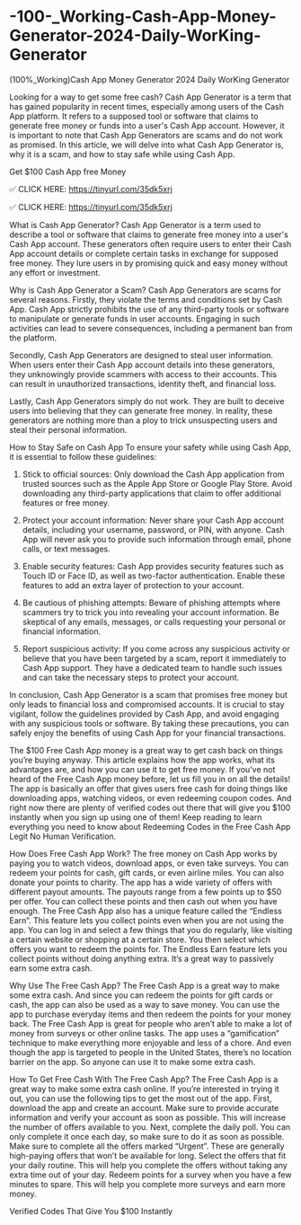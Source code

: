 # -100-_Working-Cash-App-Money-Generator-2024-Daily-WorKing-Generator
(100%_Working)Cash App Money Generator 2024 Daily WorKing Generator

Looking for a way to get some free cash? Cash App Generator is a term that has gained popularity in recent times, especially among users of the Cash App platform. It refers to a supposed tool or software that claims to generate free money or funds into a user's Cash App account. However, it is important to note that Cash App Generators are scams and do not work as promised. In this article, we will delve into what Cash App Generator is, why it is a scam, and how to stay safe while using Cash App.

Get $100 Cash App free Money 

✅ CLICK HERE: https://tinyurl.com/35dk5xrj

✅ CLICK HERE: https://tinyurl.com/35dk5xrj

What is Cash App Generator?
Cash App Generator is a term used to describe a tool or software that claims to generate free money into a user's Cash App account. These generators often require users to enter their Cash App account details or complete certain tasks in exchange for supposed free money. They lure users in by promising quick and easy money without any effort or investment.

Why is Cash App Generator a Scam?
Cash App Generators are scams for several reasons. Firstly, they violate the terms and conditions set by Cash App. Cash App strictly prohibits the use of any third-party tools or software to manipulate or generate funds in user accounts. Engaging in such activities can lead to severe consequences, including a permanent ban from the platform.

Secondly, Cash App Generators are designed to steal user information. When users enter their Cash App account details into these generators, they unknowingly provide scammers with access to their accounts. This can result in unauthorized transactions, identity theft, and financial loss.

Lastly, Cash App Generators simply do not work. They are built to deceive users into believing that they can generate free money. In reality, these generators are nothing more than a ploy to trick unsuspecting users and steal their personal information.

How to Stay Safe on Cash App
To ensure your safety while using Cash App, it is essential to follow these guidelines:

1. Stick to official sources: Only download the Cash App application from trusted sources such as the Apple App Store or Google Play Store. Avoid downloading any third-party applications that claim to offer additional features or free money.

2. Protect your account information: Never share your Cash App account details, including your username, password, or PIN, with anyone. Cash App will never ask you to provide such information through email, phone calls, or text messages.

3. Enable security features: Cash App provides security features such as Touch ID or Face ID, as well as two-factor authentication. Enable these features to add an extra layer of protection to your account.

4. Be cautious of phishing attempts: Beware of phishing attempts where scammers try to trick you into revealing your account information. Be skeptical of any emails, messages, or calls requesting your personal or financial information.

5. Report suspicious activity: If you come across any suspicious activity or believe that you have been targeted by a scam, report it immediately to Cash App support. They have a dedicated team to handle such issues and can take the necessary steps to protect your account.

In conclusion, Cash App Generator is a scam that promises free money but only leads to financial loss and compromised accounts. It is crucial to stay vigilant, follow the guidelines provided by Cash App, and avoid engaging with any suspicious tools or software. By taking these precautions, you can safely enjoy the benefits of using Cash App for your financial transactions.

The $100 Free Cash App money is a great way to get cash back on things you’re buying anyway. This article explains how the app works, what its advantages are, and how you can use it to get free money. If you’ve not heard of the Free Cash App money before, let us fill you in on all the details! The app is basically an offer that gives users free cash for doing things like downloading apps, watching videos, or even redeeming coupon codes. And right now there are plenty of verified codes out there that will give you $100 instantly when you sign up using one of them! Keep reading to learn everything you need to know about Redeeming Codes in the Free Cash App Legit No Human Verification.

How Does Free Cash App Work?
The free money on Cash App works by paying you to watch videos, download apps, or even take surveys. You can redeem your points for cash, gift cards, or even airline miles. You can also donate your points to charity. The app has a wide variety of offers with different payout amounts. The payouts range from a few points up to $50 per offer. You can collect these points and then cash out when you have enough. The Free Cash App also has a unique feature called the “Endless Earn”. This feature lets you collect points even when you are not using the app. You can log in and select a few things that you do regularly, like visiting a certain website or shopping at a certain store. You then select which offers you want to redeem the points for. The Endless Earn feature lets you collect points without doing anything extra. It’s a great way to passively earn some extra cash.

Why Use The Free Cash App?
The Free Cash App is a great way to make some extra cash. And since you can redeem the points for gift cards or cash, the app can also be used as a way to save money. You can use the app to purchase everyday items and then redeem the points for your money back. The Free Cash App is great for people who aren’t able to make a lot of money from surveys or other online tasks. The app uses a “gamification” technique to make everything more enjoyable and less of a chore. And even though the app is targeted to people in the United States, there’s no location barrier on the app. So anyone can use it to make some extra cash.

How To Get Free Cash With The Free Cash App?
The Free Cash App is a great way to make some extra cash online. If you’re interested in trying it out, you can use the following tips to get the most out of the app. First, download the app and create an account. Make sure to provide accurate information and verify your account as soon as possible. This will increase the number of offers available to you. Next, complete the daily poll. You can only complete it once each day, so make sure to do it as soon as possible. Make sure to complete all the offers marked “Urgent”. These are generally high-paying offers that won’t be available for long. Select the offers that fit your daily routine. This will help you complete the offers without taking any extra time out of your day. Redeem points for a survey when you have a few minutes to spare. This will help you complete more surveys and earn more money.

Verified Codes That Give You $100 Instantly
